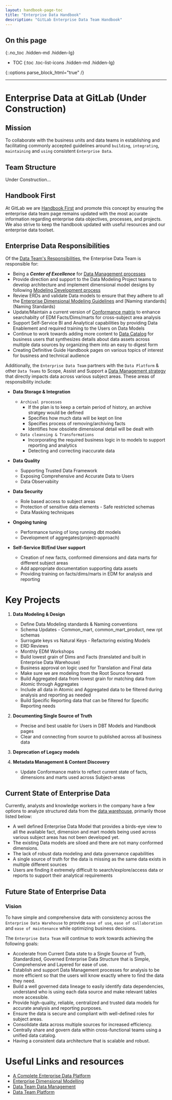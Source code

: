 ```yaml
---
layout: handbook-page-toc
title: "Enterprise Data Handbook"
description: "GitLab Enterprise Data Team Handbook"
---
```


## On this page 
{:.no_toc .hidden-md .hidden-lg}

- TOC
{:toc .toc-list-icons .hidden-md .hidden-lg}

{::options parse_block_html="true" /}

----

# Enterprise Data at GitLab (Under Construction)

## Mission

To collaborate with the business units and data teams in establishing and facilitating commonly accepted guidelines around `building`, `integrating`, `maintaining` and `using` consistent `Enterprise Data`.

## Team Structure

Under Construction...

## Handbook First

At GitLab we are [Handbook First](/handbook/handbook-usage/#why-handbook-first) and promote this concept by ensuring the enterprise data team page remains updated with the most accurate information regarding enterprise data objectives, processes, and projects. We also strive to keep the handbook updated with useful resources and our enterprise data toolset. 

## Enterprise Data Responsibilities 

Of the [Data Team's Responsibilities](/handbook/business-technology/data-team/#responsibilities), the Enterprise Data Team is responsible for:

- Being a **_Center of Excellence_** for [Data Management processes](https://about.gitlab.com/handbook/business-technology/data-team/data-management/)
- Provide direction and support to the Data Modeling Project teams to develop architecture and implement dimensional model designs by following [Modeling Development process](https://about.gitlab.com/handbook/business-technology/data-team/platform/edw/#modeling-development-process) 
- Review ERDs and validate Data models to ensure that they adhere to all the [Enterprise Dimensional Modeling Guidelines](https://about.gitlab.com/handbook/business-technology/data-team/platform/edw/#modeling-guidelines) and [Naming standards](Naming Standards)
- Update/Maintain a current version of [Conformance matrix](https://docs.google.com/spreadsheets/d/1j3lHKR29AT1dH_jWeqEwjeO81RAXUfXauIfbZbX_2ME/edit#gid=430467333) to enhance searchabilty of EDM Facts/Dims/marts for cross-subject area analysis
- Support Self-Service BI and Analytical capabilities by providing Data Enablement and required training to the Users on Data Models
-  Continue to work towards adding more content to [Data Catalog](https://about.gitlab.com/handbook/business-technology/data-team/data-catalog/#data-catalog) for business users that synthesizes details about data assets across multiple data sources by organizing them into an easy to digest form
- Creating Definitive Guide Handbook pages on various topics of interest for business and technical audience

Additionally, the `Enterprise Data Team` partners with the `Data Platform` & other `Data Teams` to Scope, Assist and Support a [Data Management strategy](https://lucid.app/lucidchart/3d662a2c-0025-40eb-a507-07ad21d11214/edit?beaconFlowId=795ADBEB78311025&invitationId=inv_cc970528-711f-44e1-8086-47d450d4400d&page=0_0#) that directly impacts data across various subject areas.  These areas of responsibility include:

  - **Data Storage & Integration**
    - `Archival processes`
      - If the plan is to keep a certain period of history, an archive stratgey would be defined
      - Specifies how much data will be kept on line
      - Specifies process of removing/archiving facts
      - Identifies how obsolete dimensional detail will be dealt with
    - `Data cleansing & Transformations`
      - Incorporating the required business logic in to models to support reporting and analytics
      - Detecting and correcting inaccurate data 
  - **Data Quality**
      - Supporting Trusted Data Framework
      - Exposing Comprehensive and Accurate Data to Users
      - Data Observabiity
        
  - **Data Security**
    - Role based access to subject areas
    - Protection of sensitive data elements  - Safe restricted schemas
    - Data Masking techniques
        
  - **Ongoing tuning**
    - Performance tuning of long running dbt models
    - Development of aggregates(project-approach) 

  - **Self-Service BI/End User support**
    - Creation of new facts, conformed dimensions and data marts for different subject areas
    - Add appropriate documentation supporting data assets
    - Providing training on facts/dims/marts in EDM for analysis and reporting


# Key Projects

1. **Data Modeling & Design**
     - Define Data Modeling standards & Naming conventions
     - Schema Updates - Common_mart, common_mart_product, new rpt schemas
     - Surrogate keys vs Natural Keys - Refactoring existing Models
     - ERD Reviews
     - Monthly EDM Workshops
     - Build lowest grain of Dims and Facts (translated and built in Enterprise Data Warehouse)
     - Business approval on logic used for Translation and Final data
     - Make sure we are modeling from the Root Source forward
     - Build Aggregated data from lowest grain for matching data from Atomic through Aggregates 
     - Include all data in Atomic and Aggregated data to be filtered during analysis and reporting as needed
     - Build Specific Reporting data that can be filtered for Specific Reporting needs

2. **Documenting Single Source of Truth**
     - Precise and best usable for Users in DBT Models and Handbook pages
     - Clear and connecting from source to published across all business data

3. **Deprecation of Legacy models**

4. **Metadata Management & Content Discovery**
     - Update Conformance matrix to reflect current state of facts, dimensions and marts used across Subject-areas


## Current State of Enterprise Data

Currently, analysts and knowledge workers in the company have a few options to analyze structured data from the [data warehouse](https://about.gitlab.com/handbook/business-technology/data-team/platform/#data-warehouse), primarily those listed below:

- A well defined Enterprise Data Model that provides a birds-eye view to all the available fact, dimension and mart models being used across various subject areas has not been developed yet.
- The existing Data models are siloed and there are not many conformed dimensions.
- The lack of robust data modeling and data governance capabilities
- A single source of truth for the data is missing as the same data exists in multiple different sources
- Users are finding it extremely difficult to search/explore/access data or reports to support their analytical requirements


## Future State of Enterprise Data

### Vision

To have simple and comprehensive data with consistency across the `Enterprise Data Warehouse` to provide `ease of use`, `ease of collaboration` and `ease of maintenance` while optimizing business decisions. 

The `Enterprise Data Team` will continue to work towards achieving the following goals:

- Accelerate from Current Data state to a Single Source of Truth, Standardized, Governed Enterprise Data Structure that is Simple, Comprehensive and Layered for ease of use.
- Establish and support Data Management processes for analysis to be more efficient so that the users will know exactly where to find the data they need.
- Build a well governed data lineage to easily identify data dependencies, understand who is using each data source and make relevant tables more accessible.
- Provide high-quality, reliable, centralized and trusted data models for accurate analysis and reporting purposes.
- Ensure the data is secure and compliant with well-defined roles for subject areas.
- Consolidate data across multiple sources for increased efficiency.
- Centrally share and govern data within cross-functional teams using a unified data catalog.
- Having a consistent data architecture that is scalable and robust.


# Useful Links and resources

- [A Complete Enterprise Data Platform](https://about.gitlab.com/handbook/business-technology/data-team/direction/#a-complete-enterprise-data-platform)
- [Enterprise Dimensional Modelling](https://about.gitlab.com/handbook/business-technology/data-team/platform/edw/)
- [Data Team Data Management](https://about.gitlab.com/handbook/business-technology/data-team/data-management/)
- [Data Team Platform](https://about.gitlab.com/handbook/business-technology/data-team/platform/)


